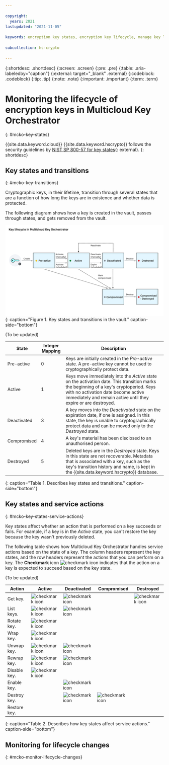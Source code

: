 ```yaml
---

copyright:
  years: 2021
lastupdated: "2021-11-05"

keywords: encryption key states, encryption key lifecycle, manage key lifecycle, MCKO, multicloud key orchestrator

subcollection: hs-crypto

---
```



{:shortdesc: .shortdesc}
{:screen: .screen}
{:pre: .pre}
{:table: .aria-labeledby="caption"}
{:external: target="_blank" .external}
{:codeblock: .codeblock}
{:tip: .tip}
{:note: .note}
{:important: .important}
{:term: .term}


# Monitoring the lifecycle of encryption keys in Multicloud Key Orchestrator
{: #mcko-key-states}

{{site.data.keyword.cloud}} {{site.data.keyword.hscrypto}} follows the security guidelines by [NIST SP 800-57 for key states](https://www.nist.gov/publications/recommendation-key-management-part-1-general-0){: external}.
{: shortdesc}

## Key states and transitions

{: #mcko-key-transitions}

Cryptographic keys, in their lifetime, transition through several states that are a function of how long the keys are in existence and whether data is protected.

The following diagram shows how a key is created in the vault, passes through states, and gets removed from the vault.

![Key states and transitions in the vault](/images/mcko-key-states.svg "Key states and transitions in the vault"){: caption="Figure 1. Key states and transitions in the vault." caption-side="bottom"}



(To be updated)


| State       | Integer Mapping | Description |
|-------------|-----------------|-------------|
| Pre-active  |        0        | Keys are initially created in the _Pre-active_ state. A pre-active key cannot be used to cryptographically protect data. |
| Active      |        1        | Keys move immediately into the _Active_ state on the activation date. This transition marks the beginning of a key's cryptoperiod. Keys with no activation date become active immediately and remain active until they expire or are destroyed. |
| Deactivated |        3        | A key moves into the _Deactivated_ state on the expiration date, if one is assigned. In this state, the key is unable to cryptographically protect data and can be moved only to the _Destroyed_ state. |
| Compromised |        4        | A key's material has been disclosed to an unauthorised person. |
| Destroyed   |        5        | Deleted keys are in the _Destroyed_ state. Keys in this state are not recoverable. Metadata that is associated with a key, such as the key's transition history and name, is kept in the {{site.data.keyword.hscrypto}} database. |
{: caption="Table 1. Describes key states and transitions." caption-side="bottom"}


## Key states and service actions
{: #mcko-key-states-service-actions}

Key states affect whether an action that is performed on a key succeeds or fails. For example, if a key is in the _Active_ state, you can't restore the key because the key wasn't previously deleted.

The following table shows how Multicloud Key Orchestrator handles service actions based on the state of a key. The column headers represent the key states, and the row headers represent the actions that you can perform on a key. The **Checkmark** icon ![checkmark icon](../icons/checkmark-icon.svg "Checkmark") indicates that the action on a key is expected to succeed based on the key state.


(To be updated)

| Action | Active | Deactivated | Compromised |Destroyed |
| --- | --- | --- | --- | --- |
| Get key. | ![checkmark icon](../icons/checkmark-icon.svg "Checkmark") | ![checkmark icon](../icons/checkmark-icon.svg "Checkmark") |  |![checkmark icon](../icons/checkmark-icon.svg "Checkmark")|
| List keys. | ![checkmark icon](../icons/checkmark-icon.svg "Checkmark") | ![checkmark icon](../icons/checkmark-icon.svg "Checkmark") |     |   |
| Rotate key. | ![checkmark icon](../icons/checkmark-icon.svg "Checkmark") |     |     |   |
| Wrap key. | ![checkmark icon](../icons/checkmark-icon.svg "Checkmark") |     |     |   |
| Unwrap key. | ![checkmark icon](../icons/checkmark-icon.svg "Checkmark") | ![checkmark icon](../icons/checkmark-icon.svg "Checkmark") |     |   |
| Rewrap key. | ![checkmark icon](../icons/checkmark-icon.svg "Checkmark") | ![checkmark icon](../icons/checkmark-icon.svg "Checkmark") |     |   |
| Disable key. | ![checkmark icon](../icons/checkmark-icon.svg "Checkmark") |     |     |   |
| Enable key. |     | ![checkmark icon](../icons/checkmark-icon.svg "Checkmark") |     |   |
| Destroy key. |  | ![checkmark icon](../icons/checkmark-icon.svg "Checkmark") | ![checkmark icon](../icons/checkmark-icon.svg "Checkmark") |   |
| Restore key. |     |     |  |   |
{: caption="Table 2. Describes how key states affect service actions." caption-side="bottom"}



## Monitoring for lifecycle changes
{: #mcko-monitor-lifecycle-changes}







